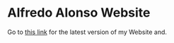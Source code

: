 # Alfredo Alonso Website

Go to [this link](https://jocelo.dev) for the latest version of my Website and.
